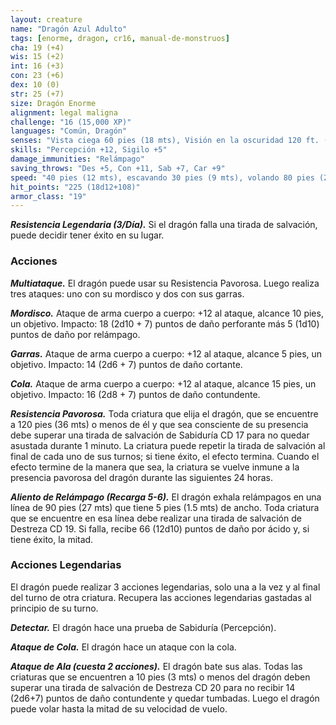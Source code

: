 ```yaml
---
layout: creature
name: "Dragón Azul Adulto"
tags: [enorme, dragon, cr16, manual-de-monstruos]
cha: 19 (+4)
wis: 15 (+2)
int: 16 (+3)
con: 23 (+6)
dex: 10 (0)
str: 25 (+7)
size: Dragón Enorme
alignment: legal maligna
challenge: "16 (15,000 XP)"
languages: "Común, Dragón"
senses: "Vista ciega 60 pies (18 mts), Visión en la oscuridad 120 ft. (36 mts)"
skills: "Percepción +12, Sigilo +5"
damage_immunities: "Relámpago"
saving_throws: "Des +5, Con +11, Sab +7, Car +9"
speed: "40 pies (12 mts), escavando 30 pies (9 mts), volando 80 pies (24 mts)"
hit_points: "225 (18d12+108)"
armor_class: "19"
---
```


***Resistencia Legendaria (3/Día).*** Si el dragón falla una tirada de salvación, puede decidir tener éxito en su lugar.

### Acciones

***Multiataque.*** El dragón puede usar su Resistencia Pavorosa. Luego realiza tres ataques: uno con su mordisco y dos con sus garras.

***Mordisco.*** Ataque de arma cuerpo a cuerpo: +12 al ataque, alcance 10 pies, un objetivo. Impacto: 18 (2d10 + 7) puntos de daño perforante más 5 (1d10) puntos de daño por relámpago.

***Garras.*** Ataque de arma cuerpo a cuerpo: +12 al ataque, alcance 5 pies, un objetivo. Impacto: 14 (2d6 + 7) puntos de daño cortante.

***Cola.*** Ataque de arma cuerpo a cuerpo: +12 al ataque, alcance 15 pies, un objetivo. Impacto: 16 (2d8 + 7) puntos de daño contundente.

***Resistencia Pavorosa.*** Toda criatura que elija el dragón, que se encuentre a 120 pies (36 mts) o menos de él y que sea consciente de su presencia debe superar una tirada de salvación de Sabiduría CD 17 para no quedar asustada durante 1 minuto. La criatura puede repetir la tirada de salvación al final de cada uno de sus turnos; si tiene éxito, el efecto termina. Cuando el efecto termine de la manera que sea, la criatura se vuelve inmune a la presencia pavorosa del dragón durante las siguientes 24 horas.

***Aliento de Relámpago (Recarga 5-6).*** El dragón exhala relámpagos en una línea de 90 pies (27 mts) que tiene 5 pies (1.5 mts) de ancho. Toda criatura que se encuentre en esa línea debe realizar una tirada de salvación de Destreza CD 19. Si falla, recibe 66 (12d10) puntos de daño por ácido y, si tiene éxito, la mitad.

### Acciones Legendarias

El dragón puede realizar 3 acciones legendarias, solo una a la vez y al final del turno de otra criatura. Recupera las acciones legendarias gastadas al principio de su turno.

***Detectar.*** El dragón hace una prueba de Sabiduría (Percepción).

***Ataque de Cola.*** El dragón hace un ataque con la cola.

***Ataque de Ala (cuesta 2 acciones).*** El dragón bate sus alas. Todas las criaturas que se encuentren a 10 pies (3 mts) o menos del dragón deben superar una tirada de salvación de Destreza CD 20 para no recibir 14 (2d6+7) puntos de daño contundente y quedar tumbadas. Luego el dragón puede volar hasta la mitad de su velocidad de vuelo.
